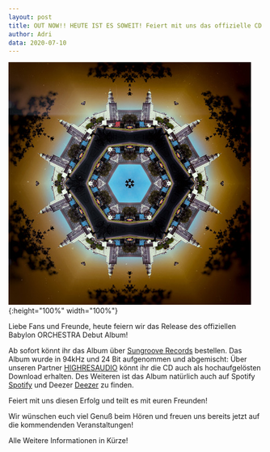 ```yaml
---
layout: post
title: OUT NOW!! HEUTE IST ES SOWEIT! Feiert mit uns das offizielle CD Release Babylon ORCHESTRA Debut Album! Hier erfahrt ihr wo ihr es erhalten könnt!
author: Adri
data: 2020-07-10
---
```

![](/styles/pictures/Babylon_Tor_WARM1d.jpeg){:height="100%" width="100%"}

Liebe Fans und Freunde, heute feiern wir das Release des offiziellen Babylon ORCHESTRA Debut Album!

Ab sofort könnt ihr das Album über [Sungroove Records](https://www.sungroove.de) bestellen. Das Album wurde in 94kHz und 24 Bit aufgenommen und abgemischt: Über unseren Partner [HIGHRESAUDIO](https://www.highresaudio.com/de/album/view/ncfqxc/babylon-orchestra-babylon-orchestra) könnt ihr die CD auch als hochaufgelösten Download erhalten. 
Des Weiteren ist das Album natürlich auch auf Spotify [Spotify](https://open.spotify.com/artist/2YfCVOGiOf90FwKBDWplw6) und Deezer [Deezer](https://www.deezer.com/de/) zu finden.

Feiert mit uns diesen Erfolg und teilt es mit euren Freunden!

Wir wünschen euch viel Genuß beim Hören und freuen uns bereits jetzt auf die kommendenden Veranstaltungen!

Alle Weitere Informationen in Kürze!
